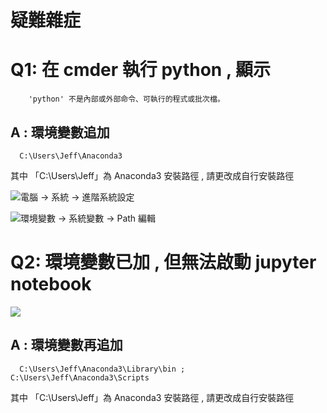 # 疑難雜症

# Q1: 在 cmder 執行 python , 顯示
        'python' 不是內部或外部命令、可執行的程式或批次檔。


##  A :  環境變數追加 
      C:\Users\Jeff\Anaconda3

  其中 「C:\Users\Jeff」為 Anaconda3 安裝路徑 , 請更改成自行安裝路徑

![電腦 -> 系統 -> 進階系統設定](https://paper-attachments.dropbox.com/s_F97D75C5E14EFC5F2355AB79C11A1282761D795E8DF459557FDD2EBF4AA7B383_1556780381521_image.png)

![環境變數 -> 系統變數 ->  Path 編輯](https://paper-attachments.dropbox.com/s_F97D75C5E14EFC5F2355AB79C11A1282761D795E8DF459557FDD2EBF4AA7B383_1556780564604_image.png)



# Q2: 環境變數已加 , 但無法啟動 jupyter notebook
![](https://paper-attachments.dropbox.com/s_F97D75C5E14EFC5F2355AB79C11A1282761D795E8DF459557FDD2EBF4AA7B383_1556780825763_image.png)



## A :  環境變數再追加 
      C:\Users\Jeff\Anaconda3\Library\bin ; C:\Users\Jeff\Anaconda3\Scripts

其中 「C:\Users\Jeff」為 Anaconda3 安裝路徑 , 請更改成自行安裝路徑

